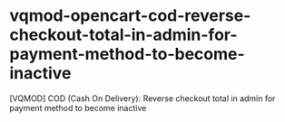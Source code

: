 # vqmod-opencart-cod-reverse-checkout-total-in-admin-for-payment-method-to-become-inactive
[VQMOD] COD (Cash On Delivery): Reverse checkout total in admin for payment method to become inactive
